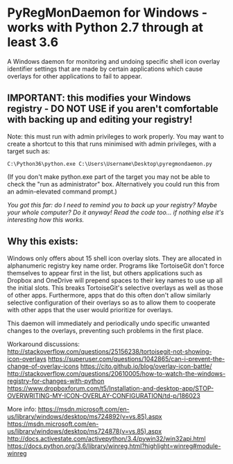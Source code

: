 # PyRegMonDaemon for Windows - works with Python 2.7 through at least 3.6

A Windows daemon for monitoring and undoing specific shell icon overlay identifier settings that are made by certain applications which cause overlays for other applications to fail to appear.

## __IMPORTANT__: this modifies your Windows registry - DO NOT USE if you aren't comfortable with backing up and editing your registry!

Note: this must run with admin privileges to work properly. You may want to create a shortcut to this that runs minimised with admin privileges, with a target such as:

`C:\Python36\python.exe C:\Users\Username\Desktop\pyregmondaemon.py`

(If you don't make python.exe part of the target you may not be able to check the "run as administrator" box. Alternatively you could run this from an admin-elevated command prompt.)

_You got this far: do I need to remind you to back up your registry? Maybe your whole computer? Do it anyway! Read the code too... if nothing else it's interesting how this works._

## Why this exists:

Windows only offers about 15 shell icon overlay slots. They are allocated in alphanumeric registry key name order. Programs like TortoiseGit don't force themselves to appear first in the list, but others applications such as Dropbox and OneDrive will prepend spaces to their key names to use up all the initial slots. This breaks TortoiseGit's selective overlays as well as those of other apps. Furthermore, apps that do this often don't allow similarly selective configuration of their overlays so as to allow them to cooperate with other apps that the user would prioritize for overlays.

This daemon will immediately and periodically undo specific unwanted changes to the overlays, preventing such problems in the first place.

Workaround discussions:
    http://stackoverflow.com/questions/25156238/tortoisegit-not-showing-icon-overlays
    https://superuser.com/questions/1042865/can-i-prevent-the-change-of-overlay-icons
    https://cito.github.io/blog/overlay-icon-battle/
    http://stackoverflow.com/questions/20610005/how-to-watch-the-windows-registry-for-changes-with-python
    https://www.dropboxforum.com/t5/Installation-and-desktop-app/STOP-OVERWRITING-MY-ICON-OVERLAY-CONFIGURATION/td-p/186023

More info:
    https://msdn.microsoft.com/en-us/library/windows/desktop/ms724892(v=vs.85).aspx
    https://msdn.microsoft.com/en-us/library/windows/desktop/ms724878(v=vs.85).aspx
    http://docs.activestate.com/activepython/3.4/pywin32/win32api.html
    https://docs.python.org/3.6/library/winreg.html?highlight=winreg#module-winreg

